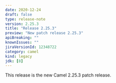 ```yaml
---
date: 2020-12-24
draft: false
type: release-note
version: 2.25.3
title: "Release 2.25.3"
preview: "New patch release 2.25.3"
apiBreaking: ""
knownIssues: ""
jiraVersionId: 12348722
category: camel
kind: legacy
jdk: [8]
---
```


This release is the new Camel 2.25.3 patch release.
